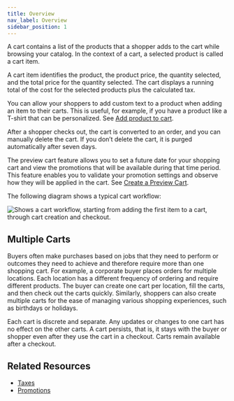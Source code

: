 ```yaml
---
title: Overview
nav_label: Overview
sidebar_position: 1
---
```


A cart contains a list of the products that a shopper adds to the cart while browsing your catalog. In the context of a cart, a selected product is called a cart item.

A cart item identifies the product, the product price, the quantity selected, and the total price for the quantity selected. The cart displays a running total of the cost for the selected products plus the calculated tax.

You can allow your shoppers to add custom text to a product when adding an item to their carts. This is useful, for example, if you have a product like a T-shirt that can be personalized. See [Add product to cart](/docs/commerce-cloud/carts/cart-items/add-product-to-cart).

After a shopper checks out, the cart is converted to an order, and you can manually delete the cart. If you donʼt delete the cart, it is purged automatically after seven days.

The preview cart feature allows you to set a future date for your shopping cart and view the promotions that will be available during that time period. This feature enables you to validate your promotion settings and observe how they will be applied in the cart. See [Create a Preview Cart](/docs/commerce-cloud/carts/cart-management/create-multi-cart#post-create-a-preview-cart).

The following diagram shows a typical cart workflow:

![Shows a cart workflow, starting from adding the first item to a cart, through cart creation and checkout.](/assets/cart-workflow.png)

## Multiple Carts

Buyers often make purchases based on jobs that they need to perform or outcomes they need to achieve and therefore require more than one shopping cart. For example, a corporate buyer places orders for multiple locations. Each location has a different frequency of ordering and require different products. The buyer can create one cart per location, fill the carts, and then check out the carts quickly. Similarly, shoppers can also create multiple carts for the ease of managing various shopping experiences, such as birthdays or holidays.

Each cart is discrete and separate. Any updates or changes to one cart has no effect on the other carts. A cart persists, that is, it stays with the buyer or shopper even after they use the cart in a checkout. Carts remain available after a checkout.

## Related Resources

- [Taxes](/docs/commerce-cloud/carts/tax-items/tax-items)
- [Promotions](/docs/commerce-cloud/promotions/promotions-overview.md)
